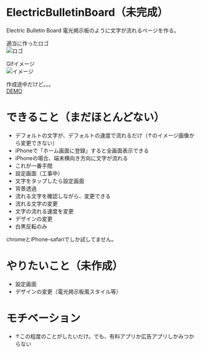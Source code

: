# ElectricBulletinBoard（未完成）
Electric Bulletin Board 電光掲示板のように文字が流れるページを作る。

適当に作ったロゴ<br>
![ロゴ](https://sktn3.github.io/ElectricBulletinBoard/icon.jpg "ロゴ")

Gifイメージ<br>
![イメージ](https://sktn3.github.io/myPhoto/ElectricBulletinBoard_image.gif "イメージ")

作成途中だけど。。。<br>
[DEMO](https://sktn3.github.io/ElectricBulletinBoard/ElectricBulletinBoard.html)


# できること（まだほとんどない）

- デフォルトの文字が、デフォルトの速度で流れるだけ（↑のイメージ画像から変更できない）
- iPhoneで「ホーム画面に登録」すると全画面表示できる
- iPhoneの場合、端末横向き方向に文字が流れる
 - これが一番手間
- 設定画面（工事中）
 - 文字をタップしたら設定画面
 - 背景透過
  - 流れる文字を確認しながら、変更できる
 - 流れる文字の変更
 - 文字の流れる速度を変更
 - デザインの変更
  - 白黒反転のみ

chromeとiPhone-safariでしか試してません。

# やりたいこと（未作成）

- 設定画面
 - デザインの変更（電光掲示板風スタイル等）


# モチベーション

- ↑この程度のことがしたいだけ。でも、有料アプリか広告アプリしかみつからない
